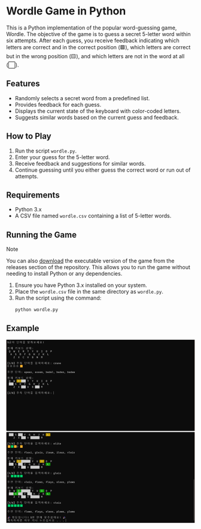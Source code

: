 ﻿# Wordle Game in Python

This is a Python implementation of the popular word-guessing game, Wordle. The objective of the game is to guess a secret 5-letter word within six attempts. After each guess, you receive feedback indicating which letters are correct and in the correct position (🟩), which letters are correct but in the wrong position (🟨), and which letters are not in the word at all (⬜).

## Features

- Randomly selects a secret word from a predefined list.
- Provides feedback for each guess.
- Displays the current state of the keyboard with color-coded letters.
- Suggests similar words based on the current guess and feedback.

## How to Play

1. Run the script `wordle.py`.
2. Enter your guess for the 5-letter word.
3. Receive feedback and suggestions for similar words.
4. Continue guessing until you either guess the correct word or run out of attempts.

## Requirements

- Python 3.x
- A CSV file named `wordle.csv` containing a list of 5-letter words.

## Running the Game

> [!NOTE]
> You can also [download](https://github.com/Canachii/pywordle/releases/download/v0.1.0/wordle.exe) the executable version of the game from the releases section of the repository. This allows you to run the game without needing to install Python or any dependencies.

1. Ensure you have Python 3.x installed on your system.
2. Place the `wordle.csv` file in the same directory as `wordle.py`.
3. Run the script using the command:
    ```sh
    python wordle.py
    ```

## Example

![ex1](image/image.png)
![ex2](image/image(1).png)
